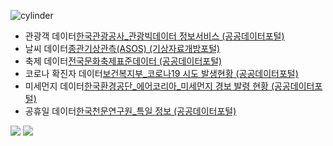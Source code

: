 ![cylinder](https://capsule-render.vercel.app/api?type=cylinder&color=auto&text=회귀분석&fontAlignY=45&fontSize=40&height=150&animation=blinking&desc=Mini%20Project&descAlignY=70)

<ul>
    <li>관광객 데이터<a href = "https://www.data.go.kr/tcs/dss/selectApiDataDetailView.do?publicDataPk=15101972">한국관광공사_관광빅데이터 정보서비스​ (공공데이터포털)​</a></li>
    <li>날씨 데이터<a href = "https://data.kma.go.kr/data/grnd/selectAsosRltmList.do?pgmNo=36">종관기상관측(ASOS) ​(기상자료개방포털)​</a></li>
    <li>축제 데이터<a href = "https://www.data.go.kr/data/15013104/standard.do">전국문화축제표준데이터​ (공공데이터포털)​</a></li>
    <li>코로나 확진자 데이터<a href = "https://www.data.go.kr/tcs/dss/selectApiDataDetailView.do?publicDataPk=15098776​">보건복지부_코로나19 시도 발생현황​ (공공데이터포털)</a></li>
    <li>미세먼지 데이터<a href = "https://www.data.go.kr/tcs/dss/selectApiDataDetailView.do?publicDataPk=15073885​">한국환경공단_에어코리아_미세먼지 경보 발령 현황​ (공공데이터포털)</a></li>
    <li>공휴일 데이터<a href = "https://www.data.go.kr/tcs/dss/selectApiDataDetailView.do?publicDataPk=15012690">한국천문연구원_특일 정보​ (공공데이터포털)​</a></li>
</ul>
<div>
    <img src="https://img.shields.io/badge/Visual Studio Code-007ACC?style=flat&logo=Visual Studio Code&logoColor=white"/>
    <img src="https://img.shields.io/badge/Python-3776AB?style=flat&logo=Python&logoColor=white"/>
</div>
